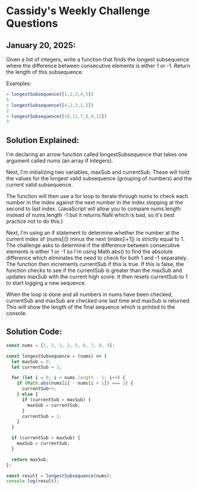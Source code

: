 # Cassidy's Weekly Challenge Questions 
## January 20, 2025:

Given a list of integers, write a function that finds the longest subsequence where the difference between consecutive elements is either 1 or -1. Return the length of this subsequence.

Examples:

```javascript
> longestSubsequence([1,2,3,4,5])
5
> longestSubsequence([4,2,3,1,5])
2
> longestSubsequence([10,11,7,8,9,12])
3
```

## Solution Explained:

I'm declaring an arrow function called longestSubsequence that takes one argument called nums (an array if integers).

Next, I'm initializing two variables, maxSub and currentSub. These will hold the values for the longest valid subsequence (grouping of numbers) and the current valid subsequence.

The function will then use a for loop to iterate through nums to check each number in the index against the next number in the index stopping at the second to last index. (JavaScript will allow you to compare nums.length instead of nums.length -1 but it returns NaN which is bad, so it's best practice not to do this.)

Next, I'm using an if statement to determine whether the number at the current index of (nums[i]) minus the next (index[i+1]) is strictly equal to 1. The challenge asks to determine if the difference between consecutive elements is either 1 or -1 so I'm using Math.abs() to find the absolute difference which eliminates the need to check for both 1 and -1 separately. The function then increments currentSub if this is true. If this is false, the function checks to see if the currentSub is greater than the maxSub and updates maxSub with the current high score. It then resets currentSub to 1 to start logging a new sequence.

When the loop is done and all numbers in nums have been checked, currentSub and maxSub are checked one last time and maxSub is returned. This will show the length of the final sequence which is printed to the console.

## Solution Code:

```javascript
const nums = [1, 2, 3, 2, 5, 6, 7, 8, 9];

const longestSubsequence = (nums) => {
  let maxSub = 0;
  let currentSub = 1;

  for (let i = 0; i < nums.length - 1; i++) {
    if (Math.abs(nums[i] - nums[i + 1]) === 1) {
      currentSub++;
    } else {
      if (currentSub > maxSub) {
        maxSub = currentSub;
      }
      currentSub = 1;
    }
  }

  if (currentSub > maxSub) {
    maxSub = currentSub;
  }

  return maxSub;
};

const result = longestSubsequence(nums);
console.log(result);
```
